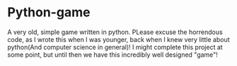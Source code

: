 # Python-game
A very old, simple game written in python. PLease excuse the horrendous code, as I wrote this when I was younger, back when I knew very little about python(And computer science in general)! I might complete this project at some point, but until then we have this incredibly well designed "game"!
